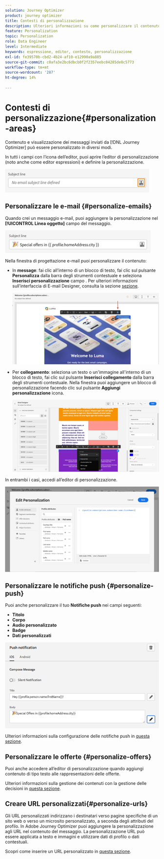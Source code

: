 ```yaml
---
solution: Journey Optimizer
product: journey optimizer
title: Contesti di personalizzazione
description: Ulteriori informazioni su come personalizzare il contenuto e la visualizzazione dei messaggi.
feature: Personalization
topic: Personalization
role: Data Engineer
level: Intermediate
keywords: espressione, editor, contesto, personalizzazione
exl-id: fe39570b-cbd2-4b24-af10-e12990a9a885
source-git-commit: c0afa3e2bc6dbcb0f2f2357eebc04285de8c5773
workflow-type: tm+mt
source-wordcount: '287'
ht-degree: 14%

---
```


# Contesti di personalizzazione{#personalization-areas}

Contenuto e visualizzazione dei messaggi inviati da [!DNL Journey Optimizer] può essere personalizzato in diversi modi.

In tutti i campi con l’icona dell’editor, puoi aprire l’editor di personalizzazione (noto anche come editor espressioni) e definire la personalizzazione.

![](assets/perso_icon.png)

## Personalizzare le e-mail {#personalize-emails}

Quando crei un messaggio e-mail, puoi aggiungere la personalizzazione nel **[!UICONTROL Linea oggetto]** campo del messaggio.

![](assets/perso_subject.png)

Nella finestra di progettazione e-mail puoi personalizzare il contenuto:

* In **message**: fai clic all’interno di un blocco di testo, fai clic sul pulsante **Personalizza** dalla barra degli strumenti contestuale e seleziona **Inserisci personalizzazione** campo . Per ulteriori informazioni sull’interfaccia di E-mail Designer, consulta la sezione [sezione](../email/get-started-email-design.md).

   ![](assets/perso_insert.png)

* Per **collegamento**: seleziona un testo o un&#39;immagine all&#39;interno di un blocco di testo, fai clic sul pulsante **Inserisci collegamento** dalla barra degli strumenti contestuale. Nella finestra puoi aggiungere un blocco di personalizzazione facendo clic sul pulsante **Aggiungi personalizzazione** icona.

   ![](assets/perso_link.png)

In entrambi i casi, accedi all’editor di personalizzazione.

![](assets/perso_ee.png)

## Personalizzare le notifiche push {#personalize-push}

Puoi anche personalizzare il tuo **Notifiche push** nei campi seguenti:

* **Titolo**
* **Corpo**
* **Audio personalizzato**
* **Badge**
* **Dati personalizzati**

![](assets/perso_push.png)

Ulteriori informazioni sulla configurazione delle notifiche push in [questa sezione](../push/push-gs.md).

## Personalizzare le offerte {#personalize-offers}

Puoi anche accedere all’editor di personalizzazione quando aggiungi contenuto di tipo testo alle rappresentazioni delle offerte.

Ulteriori informazioni sulla gestione dei contenuti con la gestione delle decisioni in [questa sezione](../offers/offer-library/creating-personalized-offers.md#custom-text).

## Creare URL personalizzati{#personalize-urls}

Gli URL personalizzati indirizzano i destinatari verso pagine specifiche di un sito web o verso un microsito personalizzato, a seconda degli attributi del profilo. In Adobe Journey Optimizer puoi aggiungere la personalizzazione agli URL nel contenuto del messaggio. La personalizzazione URL può essere applicata a testo e immagini e utilizzare dati di profilo o dati contestuali.

Scopri come inserire un URL personalizzato in [questa sezione](personalization-syntax.md#perso-urls).

